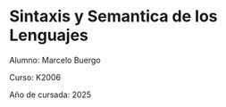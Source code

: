 # Sintaxis y Semantica de los Lenguajes

Alumno: Marcelo Buergo

Curso: K2006

Año de cursada: 2025
